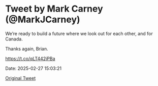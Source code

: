 # Tweet by Mark Carney (@MarkJCarney)

We’re ready to build a future where we look out for each other, and for Canada.

Thanks again, Brian.

https://t.co/qLT442jPBa

Date: 2025-02-27 15:03:21

[Original Tweet](https://x.com/MarkJCarney/status/1895127590051987541)
